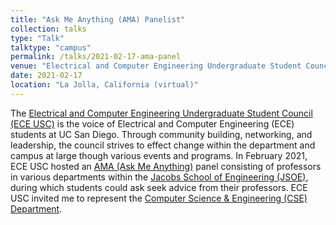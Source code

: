 ```yaml
---
title: "Ask Me Anything (AMA) Panelist"
collection: talks
type: "Talk"
talktype: "campus"
permalink: /talks/2021-02-17-ama-panel
venue: "Electrical and Computer Engineering Undergraduate Student Council (ECE USC)"
date: 2021-02-17
location: "La Jolla, California (virtual)"
---
```


The <a href="https://eceusc.ucsd.edu/" target="_blank">Electrical and Computer Engineering Undergraduate Student Council (ECE USC)</a> is the voice of Electrical and Computer Engineering (ECE) students at UC San Diego. Through community building, networking, and leadership, the council strives to effect change within the department and campus at large though various events and programs. In February 2021, ECE USC hosted an <a href="https://en.wikipedia.org/wiki/R/IAmA" target="_blank">AMA (Ask Me Anything)</a> panel consisting of professors in various departments within the <a href="https://jacobsschool.ucsd.edu/" target="_blank">Jacobs School of Engineering (JSOE)</a>, during which students could ask seek advice from their professors. ECE USC invited me to represent the <a href="https://cse.ucsd.edu/" target="_blank">Computer Science & Engineering (CSE) Department</a>.
